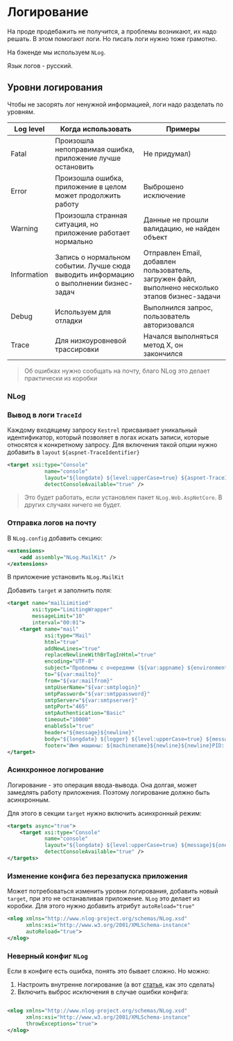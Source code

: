 # Логирование

На проде продебажить не получится, а проблемы возникают, их надо решать. В этом помогают логи. 
Но писать логи нужно тоже грамотно.

На бэкенде мы используем `NLog`.

Язык логов - русский.

## Уровни логирования

Чтобы не засорять лог ненужной информацией, логи надо разделать по уровням.

| Log level  | Когда использовать  | Примеры |
|---|---|---|
| Fatal  | Произошла непоправимая ошибка, приложение лучше остановить  | Не придумал) |
| Error  |  Произошла ошибка, приложение в целом может продолжить работу | Выброшено исключение |
| Warning  | Произошла странная ситуация, но приложение работает нормально  | Данные не прошли валидацию, не найден объект |
| Information  | Запись о нормальном событии. Лучше сюда выводить информацию о выполнении бизнес-задач  | Отправлен Email, добавлен пользователь, загружен файл, выполнено несколько этапов бизнес-задачи
| Debug  | Используем для отладки  | Выполнился запрос, пользователь авторизовался |
| Trace  | Для низкоуровневой трассировки  | Начался выполняться метод X, он закончился |

> Об ошибках нужно сообщать на почту, благо NLog это делает практически из коробки

### NLog

### Вывод в логи `TraceId`

Каждому входящему запросу `Kestrel` присваивает уникальный идентификатор, который позволяет в логах искать записи,
которые относятся к конкретному запросу. Для включения такой опции нужно добавить в `layout` `${aspnet-TraceIdentifier}`
```xml
<target xsi:type="Console"
            name="console"
            layout="${longdate} ${level:upperCase=true} ${aspnet-TraceIdentifier} ${message}${onexception:${newline}${exception:format=tostring}}"
            detectConsoleAvailable="true" />
```

> Это будет работать, если установлен пакет `NLog.Web.AspNetCore`. В других случаях ничего не будет.

### Отправка логов на почту

В `NLog.config` добавить секцию:

```xml
<extensions>
    <add assembly="NLog.MailKit" />
</extensions>
```

В приложение установить `NLog.MailKit`

Добавить `target` и заполнить поля:

```xml
<target name="mailLimitied"
        xsi:type="LimitingWrapper"
        messageLimit="10"
        interval="00:01">
    <target name="mail"
            xsi:type="Mail"
            html="true"
            addNewLines="true"
            replaceNewlineWithBrTagInHtml="true"
            encoding="UTF-8"
            subject="Проблемы с очередями (${var:appname} ${environment:ASPNETCORE_ENVIRONMENT})"
            to="${var:mailto}"
            from="${var:mailfrom}"
            smtpUserName="${var:smtplogin}"
            smtpPassword="${var:smtppassword}"
            smtpServer="${var:smtpserver}"
            smtpPort="465"
            smtpAuthentication="Basic"
            timeout="10000"
            enableSsl="true"
            header="${message}${newline}"
            body="${longdate} ${logger} ${level:upperCase=true} ${message}${onexception:${newline}${exception:format=tostring}} ${newline}"
            footer="Имя машины: ${machinename}${newline}${newline}PID: ${processid}${newline}" />
</target>
```

### Асинхронное логирование

Логирование - это операция ввода-вывода. Она долгая, может замедлять работу приложения. 
Поэтому логирование должно быть асинхронным.

Для этого в секции `target` нужно включить асинхронный режим:

```xml
<targets async="true">
    <target xsi:type="Console"
            name="console"
            layout="${longdate} ${level:upperCase=true} ${message}${onexception:${newline}${exception:format=tostring}}"
            detectConsoleAvailable="true" />
</targets>
```

### Изменение конфига без перезапуска приложения

Может потребоваться изменить уровни логирования, добавить новый `target`, при это не останавливая приложение. 
`NLog` это делает из коробки. Для этого нужно добавить атрибут `autoReload="true"`

```xml
<nlog xmlns="http://www.nlog-project.org/schemas/NLog.xsd"
      xmlns:xsi="http://www.w3.org/2001/XMLSchema-instance"
      autoReload="true">
</nlog>
```

### Неверный конфиг `NLog`

Если в конфиге есть ошибка, понять это бывает сложно. Но можно:

1. Настроить внутренне логирование (а вот [статья](https://github.com/NLog/NLog/wiki/Internal-Logging), как это сделать)
2. Включить выброс исключения в случае ошибки конфига:
```xml

<nlog xmlns="http://www.nlog-project.org/schemas/NLog.xsd"
      xmlns:xsi="http://www.w3.org/2001/XMLSchema-instance"
      throwExceptions="true">
</nlog>
```